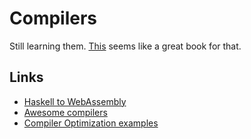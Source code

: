 # Compilers

Still learning them. [This](https://www.goodreads.com/book/show/703102.Compilers) seems like a great book for that.

## Links

- [Haskell to WebAssembly](https://github.com/tweag/asterius)
- [Awesome compilers](https://github.com/aalhour/awesome-compilers#readme)
- [Compiler Optimization examples](http://compileroptimizations.com/)
